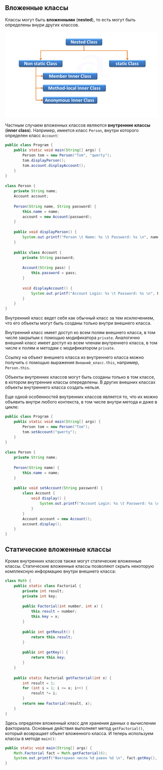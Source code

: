 ## Вложенные классы
Классы могут быть **вложенными** (**nested**), то есть могут быть определены внури других классов.

![Nested Class](res/img/nested-class.png)

Частным случаем вложенных классов являются **внутренние классы** (**inner class**). Например, имеется класс `Person`, внутри которого определен класс `Account`:
```java
public class Program {
    public static void main(String[] args) {
        Person tom = new Person("Tom", "qwerty");
        tom.displayPerson();
        tom.account.displayAccount();
    }
}

class Person {
    private String name;
    Account account;

    Person(String name, String password) {
        this.name = name;
        account = new Account(password);
    }

    public void displayPerson() {
        System.out.printf("Person \t Name: %s \t Password: %s \n", name, account.password);
    }

    public class Account {
        private String password;

        Account(String pass) {
            this.password = pass;
        }

        void displayAccount() {
            System.out.printf("Account Login: %s \t Password: %s \n", Person.this.name, password);
        }
    }
}
```

Внутренний класс ведет себя как обычный класс за тем исключением, что его объекты могут быть созданы только внутри внешнего класса.

Внутренний класс имеет доступ ко всем полям внешнего класса, в том числе закрытым с помощью модификатора `private`. Аналогично внешний класс имеет доступ ко всем членам внутреннего класса, в том числе к полям и методам с модификатором `private`.

Ссылку на объект внешнего класса из внутреннего класса можно получить с помощью выражения `Внешний_класс.this`, например, `Person.this`.

Объекты внутренних классов могут быть созданы только в том классе, в котором внутренние классы опеределены. В других внешних классах объекты внутреннего класса создать нельзя.

Еще одной особенностей внутренних классов является то, что их можно объявить внутри любого контекста, в том числе внутри метода и даже в цикле:

```java
public class Program {
    public static void main(String[] args) {
        Person tom = new Person("Tom");
        tom.setAccount("qwerty");
    }
}

class Person {
    private String name;

    Person(String name) {
        this.name = name;
    }

    public void setAccount(String password) {
        class Account {
            void display() {
                System.out.printf("Account Login: %s \t Password: %s \n", name, password);
            }
        }
        Account account = new Account();
        account.display();
    }
}
```


## Статические вложенные классы
Кроме внутренних классов также могут статические вложенные классы. Статические вложенные классы позволяют скрыть некоторую комплексную информацию внутри внешнего класса:

```java
class Math {
    public static class Factorial {
        private int result;
        private int key;

        public Factorial(int number, int x) {
            this.result = number;
            this.key = x;
        }

        public int getResult() {
            return this.result;
        }

        public int getKey() {
            return this.key;
        }
    }

    public static Factorial getFactorial(int x) {
        int result = 1;
        for (int i = 1; i <= x; i++) {
            result *= i;
        }
        return new Factorial(result, x);
    }
}
```

Здесь определен вложенный класс для хранения данных о вычислении факториала. Основные действия выполняет метод `getFactorial()`, который возвращает объект вложенного класса. И теперь используем классы в методе `main()`:

```java
public static void main(String[] args) {
    Math.Factorial fact = Math.getFactorial(6);
    System.out.printf("Факториал числа %d равен %d \n", fact.getKey(), fact.getResult());
}
```